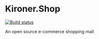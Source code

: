 # Kironer.Shop

[![Build status](https://ci.appveyor.com/api/projects/status/9yyq8vuk0cq466tq?svg=true)](https://ci.appveyor.com/project/kirkchen/kironer-shop)


An open source e-commerce shopping mall
